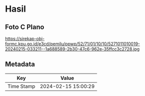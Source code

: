 # Hasil

## Foto C Plano

https://sirekap-obj-formc.kpu.go.id/e3cd/pemilu/ppwp/52/71/01/10/10/5271011010019-20240215-033211--1a688589-2b30-47c6-962e-35ffcc3c2728.jpg


## Metadata

| Key        | Value               |
| ---------- | ------------------- |
| Time Stamp | 2024-02-15 15:00:29 |



